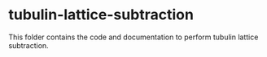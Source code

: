 # tubulin-lattice-subtraction
This folder contains the code and documentation to perform tubulin lattice subtraction.

